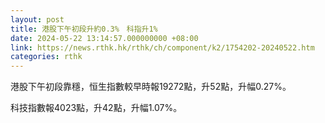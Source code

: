 ```yaml
---
layout: post
title: 港股下午初段升約0.3%　科指升1%
date: 2024-05-22 13:14:57.000000000 +08:00
link: https://news.rthk.hk/rthk/ch/component/k2/1754202-20240522.htm
categories: rthk
---
```


港股下午初段靠穩，恒生指數較早時報19272點，升52點，升幅0.27%。

科技指數報4023點，升42點，升幅1.07%。
